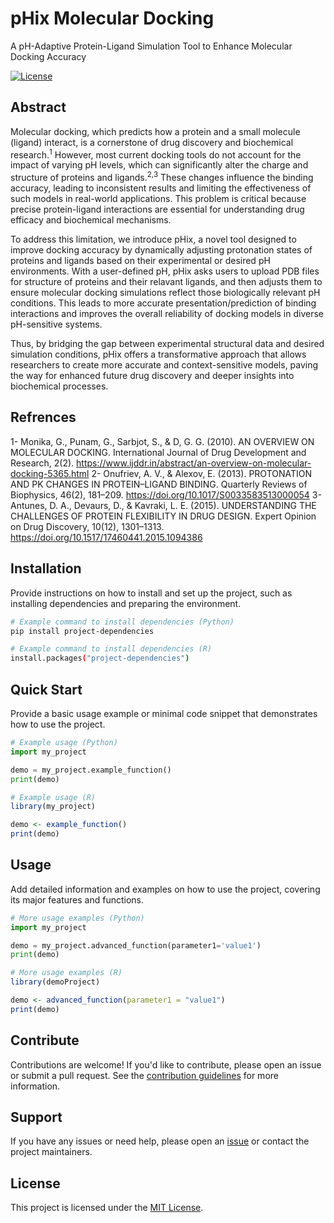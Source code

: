 # pHix Molecular Docking
A pH-Adaptive Protein-Ligand Simulation Tool to Enhance Molecular Docking Accuracy

[![License](https://img.shields.io/badge/license-MIT-blue.svg)](LICENSE)

## Abstract

Molecular docking, which predicts how a protein and a small molecule (ligand) interact, is a cornerstone of drug discovery and biochemical research.<sup>1</sup> However, most current docking tools do not account for the impact of varying pH levels, which can significantly alter the charge and structure of proteins and ligands.<sup>2,3</sup> These changes influence the binding accuracy, leading to inconsistent results and limiting the effectiveness of such models in real-world applications. This problem is critical because precise protein-ligand interactions are essential for understanding drug efficacy and biochemical mechanisms.

To address this limitation, we introduce pHix, a novel tool designed to improve docking accuracy by dynamically adjusting protonation states of proteins and ligands based on their experimental or desired pH environments. With a user-defined pH, pHix asks users to upload PDB files for structure of proteins and their relavant ligands, and then adjusts them to ensure molecular docking simulations reflect those biologically relevant pH conditions. This leads to more accurate presentation/prediction of binding interactions and improves the overall reliability of docking models in diverse pH-sensitive systems.

Thus, by bridging the gap between experimental structural data and desired simulation conditions, pHix offers a transformative approach that allows researchers to create more accurate and context-sensitive models, paving the way for enhanced future drug discovery and deeper insights into biochemical processes.

## Refrences

1- Monika, G., Punam, G., Sarbjot, S., & D, G. G. (2010). AN OVERVIEW ON MOLECULAR DOCKING. International Journal of Drug Development and Research, 2(2). https://www.ijddr.in/abstract/an-overview-on-molecular-docking-5365.html
2- Onufriev, A. V., & Alexov, E. (2013). PROTONATION AND PK CHANGES IN PROTEIN–LIGAND BINDING. Quarterly Reviews of Biophysics, 46(2), 181–209. https://doi.org/10.1017/S0033583513000054
3- Antunes, D. A., Devaurs, D., & Kavraki, L. E. (2015). UNDERSTANDING THE CHALLENGES OF PROTEIN FLEXIBILITY IN DRUG DESIGN. Expert Opinion on Drug Discovery, 10(12), 1301–1313. https://doi.org/10.1517/17460441.2015.1094386

## Installation

Provide instructions on how to install and set up the project, such as installing dependencies and preparing the environment.

```bash
# Example command to install dependencies (Python)
pip install project-dependencies

# Example command to install dependencies (R)
install.packages("project-dependencies")
```

## Quick Start

Provide a basic usage example or minimal code snippet that demonstrates how to use the project.

```python
# Example usage (Python)
import my_project

demo = my_project.example_function()
print(demo)
```
```r
# Example usage (R)
library(my_project)

demo <- example_function()
print(demo)
```

## Usage

Add detailed information and examples on how to use the project, covering its major features and functions.

```python
# More usage examples (Python)
import my_project

demo = my_project.advanced_function(parameter1='value1')
print(demo)
```
```r
# More usage examples (R)
library(demoProject)

demo <- advanced_function(parameter1 = "value1")
print(demo)
```

## Contribute

Contributions are welcome! If you'd like to contribute, please open an issue or submit a pull request. See the [contribution guidelines](CONTRIBUTING.md) for more information.

## Support

If you have any issues or need help, please open an [issue](https://github.com/hackbio-ca/snv-effect-prediction-alzheimers/issues) or contact the project maintainers.

## License

This project is licensed under the [MIT License](LICENSE).
